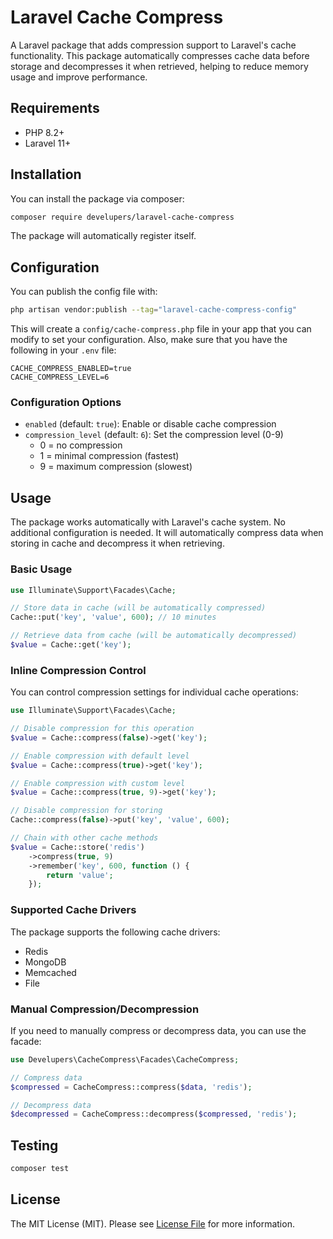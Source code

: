 # Laravel Cache Compress

A Laravel package that adds compression support to Laravel's cache functionality. This package automatically compresses cache data before storage and decompresses it when retrieved, helping to reduce memory usage and improve performance.

## Requirements

- PHP 8.2+
- Laravel 11+

## Installation

You can install the package via composer:

```bash
composer require develupers/laravel-cache-compress
```

The package will automatically register itself.

## Configuration

You can publish the config file with:

```bash
php artisan vendor:publish --tag="laravel-cache-compress-config"
```

This will create a `config/cache-compress.php` file in your app that you can modify to set your configuration. Also, make sure that you have the following in your `.env` file:

```env
CACHE_COMPRESS_ENABLED=true
CACHE_COMPRESS_LEVEL=6
```

### Configuration Options

- `enabled` (default: `true`): Enable or disable cache compression
- `compression_level` (default: `6`): Set the compression level (0-9)
  - 0 = no compression
  - 1 = minimal compression (fastest)
  - 9 = maximum compression (slowest)

## Usage

The package works automatically with Laravel's cache system. No additional configuration is needed. It will automatically compress data when storing in cache and decompress it when retrieving.

### Basic Usage

```php
use Illuminate\Support\Facades\Cache;

// Store data in cache (will be automatically compressed)
Cache::put('key', 'value', 600); // 10 minutes

// Retrieve data from cache (will be automatically decompressed)
$value = Cache::get('key');
```

### Inline Compression Control

You can control compression settings for individual cache operations:

```php
use Illuminate\Support\Facades\Cache;

// Disable compression for this operation
$value = Cache::compress(false)->get('key');

// Enable compression with default level
$value = Cache::compress(true)->get('key');

// Enable compression with custom level
$value = Cache::compress(true, 9)->get('key');

// Disable compression for storing
Cache::compress(false)->put('key', 'value', 600);

// Chain with other cache methods
$value = Cache::store('redis')
    ->compress(true, 9)
    ->remember('key', 600, function () {
        return 'value';
    });
```

### Supported Cache Drivers

The package supports the following cache drivers:
- Redis
- MongoDB
- Memcached
- File

### Manual Compression/Decompression

If you need to manually compress or decompress data, you can use the facade:

```php
use Develupers\CacheCompress\Facades\CacheCompress;

// Compress data
$compressed = CacheCompress::compress($data, 'redis');

// Decompress data
$decompressed = CacheCompress::decompress($compressed, 'redis');
```

## Testing

```bash
composer test
```

## License

The MIT License (MIT). Please see [License File](LICENSE.md) for more information.
